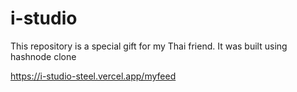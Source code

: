 # i-studio
This repository is a special gift for my Thai friend. It was built using hashnode clone

https://i-studio-steel.vercel.app/myfeed
